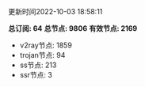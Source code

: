 更新时间2022-10-03 18:58:11

**总订阅: 64**
**总节点: 9806**
**有效节点: 2169**
- v2ray节点: 1859
- trojan节点: 94
- ss节点: 213
- ssr节点: 3
